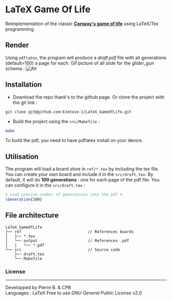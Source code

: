 
# LaTeX Game Of Life
Reimplementation of the classic **[Conway's game of life](https://en.wikipedia.org/wiki/Conway%27s_Game_of_Life)** using LaTeX/Tex programming.

## Render
Using ``pdflatex``, the program will produce a *draft.pdf* file with all generations (default=100) a page for each.
Gif picture of all slide for the *glider_gun* schema :
![Alt](http://ezodev.tk/static/GameOfLife_latex.gif)


## Installation
* Download the repo thank's to the github page. Or clone the project with the git link :
```shell
git clone git@github.com:Ezotose-1/LaTeX_GameOfLife.git
```
 * Build the project using the ``src/Makefile`` :
```sh
make
```
To build the pdf, you need to have pdflatex install on your device.

## Utilisation
The program will load a board store in ``ref/*.tex`` by including the tex file. You can create your own board and include it in the ``src/draft.tex``.
By default, it will do **100 generations** : one for each page of the pdf file. You can configure it in the ``src/draft.tex`` :
```latex
% Load precise number of generations into the pdf %
\Generation{100}
```


## File architecture
```
LaTeX_GameOfLife
├── ref 							// References boards
│   ├── *.tex
│   └── output						// References .pdf 
│   │   └── *.pdf
└── src								// Source code
    ├── draft.tex
    └── Makefile
```


   
### License
----
Developped by Pierre B. & CPB  
Languages : LaTeX
Free to use 
*GNU General Public License v2.0*

